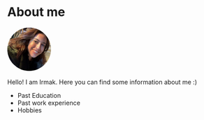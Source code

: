 <!DOCTYPE html>
<html>
<head>
<meta name="viewport" content="width=device-width, initial-scale=1">
<style>
img {
  border-radius: 50%;
}
</style>
</head>
  
<body>
<h1>About me</h1>
<img src="/IMG_3341 2.jpg" alt="pic" width="100" height="100">
<p>Hello! I am Irmak. Here you can find some information about me :) </p>
<ul>
  <li>Past Education</li>
  <li>Past work experience</li>
  <li>Hobbies</li>
</ul>
</body>
</html>

